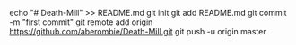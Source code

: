 echo "# Death-Mill" >> README.md
git init
git add README.md
git commit -m "first commit"
git remote add origin https://github.com/aberombie/Death-Mill.git
git push -u origin master
